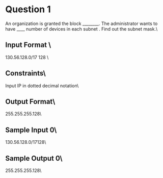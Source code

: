# Question 1
An organization is granted the block ________. The administrator wants to have ____ number of devices in each subnet . Find out the subnet mask.\
 ## **Input Format** \
130.56.128.0/17 128 \
## **Constraints**\
Input IP in dotted decimal notation\
## **Output Format**\
255.255.255.128\
## **Sample Input 0**\
130.56.128.0/17128\
## **Sample Output 0**\
255.255.255.128\
